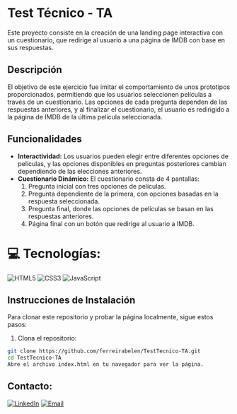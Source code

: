 # Test Técnico - TA

Este proyecto consiste en la creación de una landing page interactiva con un cuestionario, que redirige al usuario a una página de IMDB con base en sus respuestas.

## Descripción

El objetivo de este ejercicio fue imitar el comportamiento de unos prototipos proporcionados, permitiendo que los usuarios seleccionen películas a través de un cuestionario. Las opciones de cada pregunta dependen de las respuestas anteriores, y al finalizar el cuestionario, el usuario es redirigido a la página de IMDB de la última película seleccionada.

## Funcionalidades

- **Interactividad:** Los usuarios pueden elegir entre diferentes opciones de películas, y las opciones disponibles en preguntas posteriores cambian dependiendo de las elecciones anteriores.
- **Cuestionario Dinámico:** El cuestionario consta de 4 pantallas:
  1. Pregunta inicial con tres opciones de películas.
  2. Pregunta dependiente de la primera, con opciones basadas en la respuesta seleccionada.
  3. Pregunta final, donde las opciones de películas se basan en las respuestas anteriores.
  4. Página final con un botón que redirige al usuario a IMDB.
  
# 💻 Tecnologías:
![HTML5](https://img.shields.io/badge/html5-%23E34F26.svg?style=for-the-badge&logo=html5&logoColor=white) ![CSS3](https://img.shields.io/badge/css3-%231572B6.svg?style=for-the-badge&logo=css3&logoColor=white) ![JavaScript](https://img.shields.io/badge/javascript-%23323330.svg?style=for-the-badge&logo=javascript&logoColor=%23F7DF1E)

## Instrucciones de Instalación

Para clonar este repositorio y probar la página localmente, sigue estos pasos:

1. Clona el repositorio:

```bash
git clone https://github.com/ferreirabelen/TestTecnico-TA.git
cd TestTecnico-TA
Abre el archivo index.html en tu navegador para ver la página.
```

## Contacto:
<a href="https://www.linkedin.com/in/belenferreira21/">![LinkedIn](https://img.shields.io/badge/LinkedIn-%230077B5.svg?style=for-the-badge&logo=LinkedIn&logoColor=white)</a> <a href="mailto:belenferreirajobs@gmail.com">![Email](https://img.shields.io/badge/Email-D14836.svg?style=for-the-badge&logo=Gmail&logoColor=white)</a>

